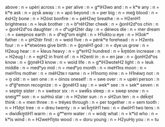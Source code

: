 above : n = upéri
across : n = per
alive : n = gʷiH3wo
and : n = kʷe
any : n = kʷe
ask : n = pr̥sk̂
away : n = apó
beyond : n = per
big : n = meĝ
blood : n = ésH2r̥
bone : n = H2óst
bonfire : n = péH2wr̥
breathe : n = H2enH1
brightness : n = leuk
brother : n = bʰréH2ter
cheek : n = ĝonH2dʰos
chin : n = ĝonH2dʰos
daughter : n = dʰugH2tér
day : n = déiwos
die : n = mer
dream : n = swepnos
earth : n = dʰeĝʰom
eight : n = H1ok̂toːu
eye : n = H3okʷ
father : n = pH2tér
find : n = weid
five : n = pénkʷe
forehead : n = H2ents
four : n = kʷetwóres
give birth : n = ĝn̥néH1
god : n = dyeːus
grow : n = H2eug
hear : n = k̂leus
heavy : n = gʷerH2
hundred : n = k̂m̥tóm
increase : n = H2eug
I : n = egH2
in front of : n = H2entí
in : n = en
jaw : n = ĝonH2dʰos
know : n = ĝn̥néH3
know : n = woid
life : n = gʷiH3woteH2
light : n = leuk
middle : n = medʰyo
mid : n = medʰyo
month : n = meH1ns
moon : n = meH1ns
mother : n = méH2teːr
name : n = H1nomn̥
nine : n = H1néwn̥
not : n = n̥
old : n = sen
one : n = óinos
oneself : n = swe
over : n = upéri
person : n = dʰĝʰemon
recognize : n = ĝn̥néH3
say : n = wekʷ
see : n = sekʷ
seven : n = septm̥̥
sister : n = swésor
six : n = swék̂s
sleep : n = swep
snow : n = sneigʷʰ
son : n = suHnú
star : n = H2ster
sun : n = sH2un
ten : n = dék̂m̥t
think : n = men
three : n = tréyes
through : n = per
together : n = sem
tooth : n = H1dn̥t
tree : n = dreu
twenty : n = wiː́k̂m̥̥tiH1
two : n = dwóH1
two tens : n = dwidk̂m̥̥tiH1
warm : n = gʷʰerm
water : n = wódr̥
what : n = kʷid
who : n = kʷis
wind : n = H2weH1n̥to
wood : n = doru
young : n = H2yuHn̥
you : n = tu

